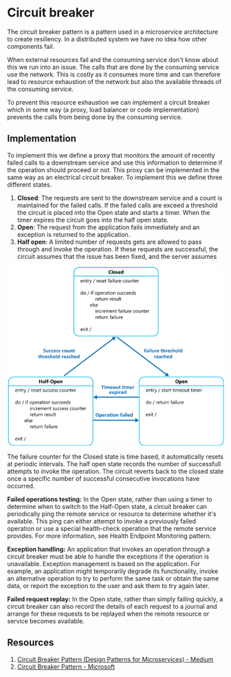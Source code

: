 # Circuit breaker

The circuit breaker pattern is a pattern used in a microservice architecture to create resiliency. In a distributed system we have no idea how other components fail.

When external resources fail and the consuming service don't know about this we run into an issue. The calls that are done by the consuming service use the network. This is costly as it consumes more time and can therefore lead to resource exhaustion of the network but also the available threads of the consuming service.

To prevent this resource exhaustion we can implement a circuit breaker which in some way (a proxy, load balancer or code implementation) prevents the calls from being done by the consuming service.

## Implementation

To implement this we define a proxy that monitors the amount of recently failed calls to a downstream service and use this information to determine if the operation should proceed or not. This proxy can be implemented in the same way as an electrical circuit breaker. To implement this we define three different states.

1. **Closed**: The requests are sent to the downstream service and a count is maintained for the failed calls. If the failed calls are exceed a threshold the circuit is placed into the Open state and starts a timer. When the timer expires the circuit goes into the half open state.
2. **Open**: The request from the application fails immediately and an exception is returned to the application.
3. **Half open**: A limited number of requests gets are allowed to pass through and invoke the operation. If these requests are successful, the circuit assumes that the issue has been fixed, and the server assumes

![Circuit breaker diagram](img/circuit-breaker-diagram.png)

The failure counter for the Closed state is time based, it automatically resets at periodic intervals. The half open state records the number of successfull attempts to invoke the operation. The circuit reverts back to the closed state once a specific number of successful consecutive invocations have occurred.

**Failed operations testing:** In the Open state, rather than using a timer to determine when to switch to the Half-Open state, a circuit breaker can periodically ping the remote service or resource to determine whether it's available. This ping can either attempt to invoke a previously failed operation or use a special health-check operation that the remote service provides. For more information, see Health Endpoint Monitoring pattern.

**Exception handling:** An application that invokes an operation through a circuit breaker must be able to handle the exceptions if the operation is unavailable. Exception management is based on the application. For example, an application might temporarily degrade its functionality, invoke an alternative operation to try to perform the same task or obtain the same data, or report the exception to the user and ask them to try again later.

**Failed request replay:** In the Open state, rather than simply failing quickly, a circuit breaker can also record the details of each request to a journal and arrange for these requests to be replayed when the remote resource or service becomes available.

## Resources

1. [Circuit Breaker Pattern (Design Patterns for Microservices) - Medium](https://medium.com/geekculture/design-patterns-for-microservices-circuit-breaker-pattern-276249ffab33)
2. [Circuit Breaker Pattern - Microsoft](https://learn.microsoft.com/en-us/azure/architecture/patterns/circuit-breaker)
